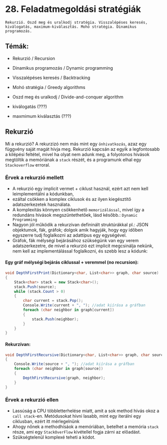 # 28. Feladatmegoldási stratégiák

`
Rekurzió. Oszd meg és uralkodj stratégia. Visszalépéses keresés, kiválogatás, maximum-kiválasztás. Mohó stratégia. Dinamikus programozás.
`

## Témák:

- Rekurzió / Recursion
- Dinamikus programozás / Dynamic programming
- Visszalépéses keresés / Backtracking
- Mohó stratégia / Greedy algorithms
- Oszd meg és uralkodj / Divide-and-conquer algorithm

- kiválogatás (???)
- maxmimum kiválasztás (???)

## Rekurzió

Mi a rekurzió? A rekurzizó nem más mint egy `önhivatkozás`, azaz egy függvény saját magát hívja meg.
Rekurzió kapcsán az egyik a legfontosabb a kilépési feltétel, mivel ha olyat nem adunk meg, a folyotonos hívások megtöltik a memóriának a `stack` részét, 
és a programunk elhal egy `Stackoverflow` erroral.

### Érvek a rekurzió mellett

- A rekurzió egy implicit vermet + ciklust használ, ezért azt nem kell leimplementálni a kódunkban,
- ezáltal csökken a komplex ciklusok és az ilyen kiegésztítő adatszerkezetek használata.
- A komplexitás könnyen csökkenhető `memorizálással`, mivel így a redundáns hívások megszüntethetőek, lásd később.: `Dynamic Programming`
- Nagyon jól működik a rekurzívan defininált struktúrákkal pl.: JSON objektumok, fák, gráfok; dolgok amik hagyják,
hogy egy időben egyszerre tudj foglalkozni az adattípus egy egységével.
- Gráfok, fák mélységi bejárásához szükségünk van egy verem adatszerkezetre, de mivel a rekurzió ezt implicit megcsinálja nekünk,
nem kell az implementálással foglalkozni, és szebb lesz a kódunk:

#### Egy gráf mélységi bejárás ciklussal + veremmel (no recursion):

```cs
void DepthFirstPrint(Dictionary<char, List<char>> graph, char source)
{
    Stack<char> stack = new Stack<char>();
    stack.Push(source);
    while (stack.Count > 0)
    {
        char current = stack.Pop();
        Console.Write(current + ", "); //adat kiírása a gráfban
        foreach (char neighbor in graph[current])
        {
            stack.Push(neighbor);
        }
    }
}
```

#### Rekurzívan:

```cs
void DepthFirstRecursive(Dictionary<char, List<char>> graph, char source)
{
    Console.Write(source + ", "); //adat kiírása a gráfban
    foreach (char neighbor in graph[source])
    {
        DepthFirstRecursive(graph, neighbor);
    }
}
```

### Érvek a rekurzió ellen

- Lassúság a CPU többletterhelése miatt, amit a sok method
hívás okoz a `call stack`-en. Metódusokat hívni lasabb, mint egy iterálni egy ciklusban,
ezért itt mérlegelnünk
- Ahogy nőnek a methodhísáok a memóriában, betelhet a memória `stack` része,
ami egy `StackOverFlow` kivétellel fogja zárni az előadást.
- Szükségtelenül komplexé teheti a kódot.


<br>
<br>
<br>